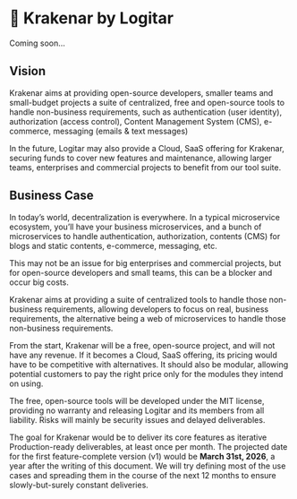 # 🐙 Krakenar by Logitar

Coming soon…

## Vision

Krakenar aims at providing open-source developers, smaller teams and small-budget projects a suite of centralized, free and open-source tools to handle non-business requirements, such as authentication (user identity), authorization (access control), Content Management System (CMS), e-commerce, messaging (emails & text messages)

In the future, Logitar may also provide a Cloud, SaaS offering for Krakenar, securing funds to cover new features and maintenance, allowing larger teams, enterprises and commercial projects to benefit from our tool suite.

## Business Case

In today’s world, decentralization is everywhere. In a typical microservice ecosystem, you’ll have your business microservices, and a bunch of microservices to handle authentication, authorization, contents (CMS) for blogs and static contents, e-commerce, messaging, etc.

This may not be an issue for big enterprises and commercial projects, but for open-source developers and small teams, this can be a blocker and occur big costs.

Krakenar aims at providing a suite of centralized tools to handle those non-business requirements, allowing developers to focus on real, business requirements, the alternative being a web of microservices to handle those non-business requirements.

From the start, Krakenar will be a free, open-source project, and will not have any revenue. If it becomes a Cloud, SaaS offering, its pricing would have to be competitive with alternatives. It should also be modular, allowing potential customers to pay the right price only for the modules they intend on using.

The free, open-source tools will be developed under the MIT license, providing no warranty and releasing Logitar and its members from all liability. Risks will mainly be security issues and delayed deliverables.

The goal for Krakenar would be to deliver its core features as iterative Production-ready deliverables, at least once per month. The projected date for the first feature-complete version (v1) would be **March 31st, 2026**, a year after the writing of this document. We will try defining most of the use cases and spreading them in the course of the next 12 months to ensure slowly-but-surely constant deliveries.
